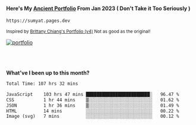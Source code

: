 #### Here's My [Ancient Portfolio](https://sumyat.pages.dev) From Jan 2023 ( Don't Take it Too Seriously ) 
````bash
https://sumyat.pages.dev 
````

<sub>Inspired by [Brittany Chiang's Portfolio (v4)](https://v4.brittanychiang.com/) Not as good as the original!</sub>


<a href='https://sumyat.pages.dev/'>
    <img src='https://github.com/sumyat-aung/sumyat-aung/assets/108873224/c9b4f2be-c585-4dd3-84e1-692c3854a6d8' alt='portfolio' align='center' />
</a>


<br />
<br />


<br />
<br />

**What've I been up to this month?**

<!--START_SECTION:waka-->

```txt
Total Time: 107 hrs 32 mins

JavaScript    103 hrs 47 mins ████████████████████████░   96.47 %
CSS           1 hr 44 mins    ▒░░░░░░░░░░░░░░░░░░░░░░░░   01.62 %
JSON          1 hr 36 mins    ▒░░░░░░░░░░░░░░░░░░░░░░░░   01.49 %
HTML          14 mins         ░░░░░░░░░░░░░░░░░░░░░░░░░   00.22 %
Image (svg)   7 mins          ░░░░░░░░░░░░░░░░░░░░░░░░░   00.12 %
```

<!--END_SECTION:waka-->




